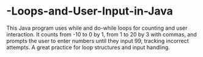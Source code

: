 # -Loops-and-User-Input-in-Java
This Java program uses while and do-while loops for counting and user interaction. It counts from -10 to 0 by 1, from 1 to 20 by 3 with commas, and prompts the user to enter numbers until they input 99, tracking incorrect attempts. A great practice for loop structures and input handling.
